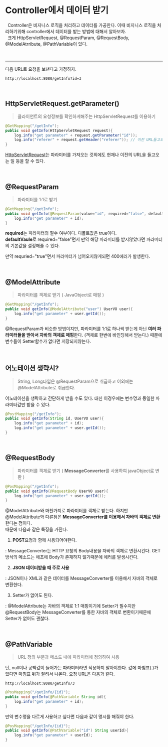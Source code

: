 # Controller에서 데이터 받기

&nbsp; Controller은 비지니스 로직을 처리하고 데이터를 가공한다.   이때 비지니스 로직을 처리하기위해 controller에서 데이터를 받는 방법에 대해서 알아보자.   
&nbsp; 크게 HttpServletRequest, @RequestParam, @RequestBody, @ModelAtrribute, @PathVariable이 있다.

<br>

---
다음 URL로 요청을 보낸다고 가정하자.
```
http://localhost:8080/getInfo?id=3
```
<br>

## **HttpServletRequest.getParameter()**
> 클라이언트의 요청정보를 확인하게해주는 HttpServletRequest를 이용하기
```java
@GetMapping("/getInfo");
public void getInfo(HttpServletRequest request){
    log.info("get parameter" + request.getParameter("id"));
    log.info("referer" + request.getHeader("referer")); // 이전 URL들고오기
}
```
[HttpServletRequest](./HttpServletRequest.md)는 파라미터를 가져오는 것외에도 현재나 이전의 URL을 들고오는 일 등을 할 수 있다.

<br>

## **@RequestParam**
> 파라미터를 1:1로 받기
```java
@GetMapping("/getInfo");
public void getInfo(@RequestParam(value="id", required="false", defaultValue="mangdo")String id){
    log.info("get parameter" + id);
}
```

**required**는 파라미터의 필수 여부이다. 디폴트값은 true이다.  
**defaultVaule**로 required="false"면서 만약 해당 파라미터를 받지않았다면 파라미터의 기본값을 설정해줄 수 있다.  

만약 requried="true"면서 파라미터가 넘어오지않게되면 400에러가 발생한다. 

<br>

## **@ModelAttribute**
> 파라미터를 객체로 받기 ( JavaObject로 매핑 )
```java
@GetMapping("/getInfo");
public void getInfo(@ModelAttribute("user") UserVO user){
    log.info("get parameter" + user.getId());
}
```

@RequestParam과 비슷한 방법이지만, 파라미터를 1:1로 하나씩 받는게 아닌 **여러 파라미터들을 받아서 자바의 객체로 매핑**한다. (객체로 한번에 바인딩해서 받는다.) 때문에 변수들이 Setter함수가 없다면 저장되지않는다.

<br>

## **어노테이션 생략시?**
> String, Long타입은 @RequestParam으로 취급하고 이외에는 @ModelAttribute로 취급한다.

어노테이션을 생략하고 간단하게 받을 수도 있다. 대신 이경우에는 변수명과 동일한 파라미터값만 받을 수 있다.
```java
@PostMapping("/getInfo");
public void getInfo(String id, UserVO user){
    log.info("get parameter" + id);
    log.info("get parameter" + user.getId());
}
```

<br>

## **@RequestBody**
> 파라미터를 객체로 받기 ( **MessageConverter**를 사용하여 javaObject로 변환 )

```java
@PosMapping("/getInfo");
public void getInfo(@RequestBody UserVO user){
    log.info("get parameter" + user.getId());
}
```

@ModelAttribute와 마찬가지로 파라미터를 객체로 받는다. 하지만 @ModelAttribute와 다른점은 **MessageConverter를 이용해서 자바의 객체로 변환**한다는 점이다.   
때문에 다음과 같은 특징을 가진다.

1. **POST**요청과 함께 사용되어야한다.

 : MessageConverter는 HTTP 요청의 Body내용을 자바의 객체로 변환시킨다. GET방식의 메소드는 애초에 Body가 존재하지 않기때문에 에러를 발생시킨다.

2. **JSON 데이터받을 때 주로 사용**

 : JSON이나 XML과 같은 데이터를 MessageConverter를 이용해서 자바의 객체로 변환한다. 

3. Setter가 없어도 된다.

 : @ModelAttribute는 자바의 객체로 1:1 매핑이기에 Setter가 필수지만 @RequestBody는 MessageConverter를 통한 자바의 객체로 변환이기때문에 Setter가 없어도 괜찮다.

<br>

## **@PathVariable**
> URL 정의 부분과 메소드 내에 파라미터에 정의하여 사용

단, null이나 공백값이 들어가는 파라미터라면 적용하지 말아야한다. 값에 마침표(.)가 있다면 마침표 뒤가 잘려서 나온다.
요청 URL은 다음과 같다.

```
http://localhost:8080/getInfo/3
```

```java
@PosMapping("/getInfo/{id}");
public void getInfo(@PathVariable String id){
    log.info("get parameter" + id);
}
```
만약 변수명을 다르게 사용하고 싶다면 다음과 같이 명시를 해줘야 한다.
```java
@PosMapping("/getInfo/{id}");
public void getInfo(@PathVariable("id") String userId){
    log.info("get parameter" + userId);
}
```
